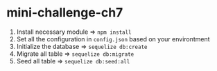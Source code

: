 # mini-challenge-ch7

1. Install necessary module => `npm install`
2. Set all the configuration in `config.json` based on your environtment
3. Initialize the database => `sequelize db:create`
4. Migrate all table => `sequelize db:migrate`
5. Seed all table => `sequelize db:seed:all`
